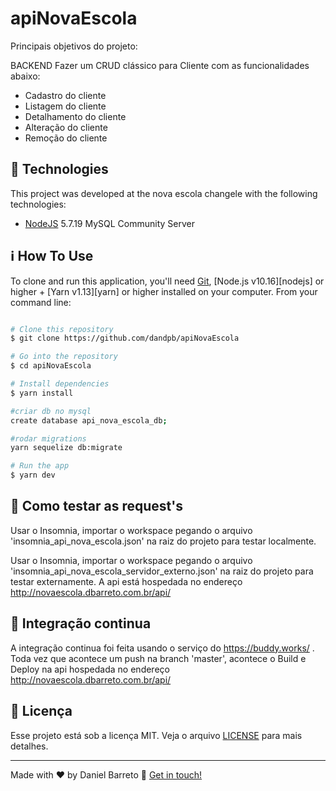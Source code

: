 # apiNovaEscola

Principais objetivos do projeto:

BACKEND
Fazer um CRUD clássico para Cliente com as funcionalidades abaixo:
- Cadastro do cliente
- Listagem do cliente
- Detalhamento do cliente
- Alteração do cliente
- Remoção do cliente


## :rocket: Technologies

This project was developed at the nova escola changele with the following technologies:

-  [NodeJS](https://nodejs.org/)
5.7.19 MySQL Community Server

## :information_source: How To Use

To clone and run this application, you'll need [Git](https://git-scm.com), [Node.js v10.16][nodejs] or higher + [Yarn v1.13][yarn] or higher installed on your computer. From your command line:

```bash

# Clone this repository
$ git clone https://github.com/dandpb/apiNovaEscola

# Go into the repository
$ cd apiNovaEscola

# Install dependencies
$ yarn install

#criar db no mysql
create database api_nova_escola_db;

#rodar migrations
yarn sequelize db:migrate

# Run the app
$ yarn dev

```
## :memo: Como testar as request's
Usar o Insomnia, importar o workspace pegando o arquivo 'insomnia_api_nova_escola.json' na raiz do projeto para testar localmente.

Usar o Insomnia, importar o workspace pegando o arquivo 'insomnia_api_nova_escola_servidor_externo.json' na raiz do projeto para testar externamente. A api está hospedada no endereço http://novaescola.dbarreto.com.br/api/


## :memo: Integração continua
A integração continua foi feita usando o serviço do https://buddy.works/ . Toda vez que acontece um push na branch 'master', acontece o Build e Deploy na api hospedada no endereço http://novaescola.dbarreto.com.br/api/


## :memo: Licença

Esse projeto está sob a licença MIT. Veja o arquivo [LICENSE](LICENSE.md) para mais detalhes.

---

Made with ♥ by Daniel Barreto :wave: [Get in touch!](https://www.linkedin.com/in/daniel-barreto-65055a34/)
